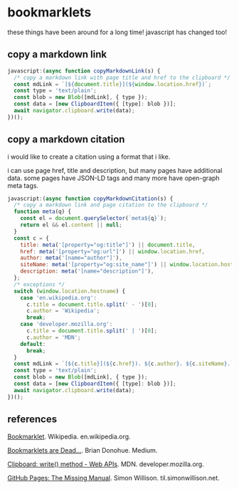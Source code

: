 # bookmarklets

these things have been around for a long time!
javascript has changed too!

## copy a markdown link

```js
javascript:(async function copyMarkdownLink(s) {
  /* copy a markdown link with page title and href to the clipboard */
  const mdLink = `[${document.title}](${window.location.href})`;
  const type = 'text/plain';
  const blob = new Blob([mdLink], { type });
  const data = [new ClipboardItem({ [type]: blob })];
  await navigator.clipboard.write(data);
})();
```

## copy a markdown citation

i would like to create a citation using a format that i like.

i can use page href, title and description, but many pages have additional data.
some pages have JSON-LD tags and many more have open-graph meta tags.

```js
javascript:(async function copyMarkdownCitation(s) {
  /* copy a markdown link and page citation to the clipboard */
  function meta(q) {
    const el = document.querySelector(`meta${q}`);
    return el && el.content || null;
  }
  const c = {
    title: meta('[property="og:title"]') || document.title,
    href: meta('[property="og:url"]') || window.location.href,
    author: meta('[name="author"]'),
    siteName: meta('[property="og:site_name"]') || window.location.hostname,
    description: meta('[name="description"]'),
  };
  /* exceptions */
  switch (window.location.hostname) {
    case 'en.wikipedia.org':
      c.title = document.title.split(' - ')[0];
      c.author = 'Wikipedia';
      break;
    case 'developer.mozilla.org':
      c.title = document.title.split(' | ')[0];
      c.author = 'MDN';
    default:
      break;
  }
  const mdLink = `[${c.title}](${c.href}). ${c.author}. ${c.siteName}.`;
  const type = 'text/plain';
  const blob = new Blob([mdLink], { type });
  const data = [new ClipboardItem({ [type]: blob })];
  await navigator.clipboard.write(data);
})();
```

## references

[Bookmarklet](https://en.wikipedia.org/wiki/Bookmarklet). Wikipedia. en.wikipedia.org.

[Bookmarklets are Dead…](https://medium.com/making-instapaper/bookmarklets-are-dead-d470d4bbb626). Brian Donohue. Medium.

[Clipboard: write() method - Web APIs](https://developer.mozilla.org/en-US/docs/Web/API/Clipboard/write). MDN. developer.mozilla.org.

[GitHub Pages: The Missing Manual](https://til.simonwillison.net/github/github-pages). Simon Willison. til.simonwillison.net.
